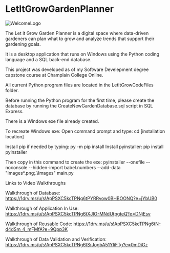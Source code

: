 # LetItGrowGardenPlanner

![WelcomeLogo](https://github.com/kristyvt/LetItGrowGardenPlanner/assets/172512085/be1c43b7-4592-409a-a19b-905968c24af5)


The Let it Grow Garden Planner is a digital space where data-driven gardeners can plan what to grow and analyze trends that support their gardening goals.

It is a desktop application that runs on Windows using the Python coding language and a SQL back-end database.

This project was developed as of my Software Develepment degree capstone course at Champlain College Online.

All current Python program files are located in the LetItGrowCodeFiles folder.

Before running the Python program for the first time, please create the database by running the CreateNewGardenDatabase.sql script in SQL Express.

There is a Windows exe file already created. 

To recreate Windows exe:
  Open command prompt and type: cd [installation location]

  Install pip if needed by typing: py -m pip install
  Install pyinstaller: pip install pyinstaller

  Then copy in this command to create the exe:
  pyinstaller --onefile --noconsole --hidden-import babel.numbers --add-data "Images\*.png;.\Images" main.py


Links to Video Walkthroughs
  
Walkthrough of Database: https://1drv.ms/u/s!ApPSXC5kcTPNg6tPYRRvow0BHBOONQ?e=jYbUB0

Walkthrough of Application In Use: https://1drv.ms/u/s!ApPSXC5kcTPNg6tXJlO-MNdUtpgteQ?e=DNjEsv

Walkthrough of Reusable Code: https://1drv.ms/u/s!ApPSXC5kcTPNg6tN-d4dSm_4_mFMfA?e=9Qpp3K

Walkthrough of Data Validation and Verification: https://1drv.ms/u/s!ApPSXC5kcTPNg6tSrJogbA51YIiFTg?e=0mDiGz  
